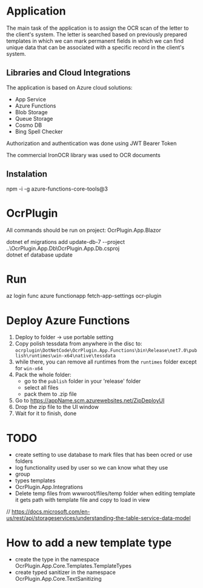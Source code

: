 # Application 

The main task of the application is to assign the OCR scan of the letter to the client's system. The letter is searched based on previously prepared templates in which we can mark permanent fields in which we can find unique data that can be associated with a specific record in the client's system.

## Libraries and Cloud Integrations

The application is based on Azure cloud solutions:

- App Service
- Azure Functions
- Blob Storage
- Queue Storage
- Cosmo DB
- Bing Spell Checker

Authorization and authentication was done using JWT Bearer Token

The commercial IronOCR library was used to OCR documents

## Instalation

npm -i -g azure-functions-core-tools@3

# OcrPlugin 

All commands should be run on project: OcrPlugin.App.Blazor

dotnet ef migrations add update-db-7 --project ..\\OcrPlugin.App.Db\\OcrPlugin.App.Db.csproj \
dotnet ef database update

# Run
az login
func azure functionapp fetch-app-settings ocr-plugin

# Deploy Azure Functions

1. Deploy to folder -> use portable setting
1. Copy polish tessdata from anywhere in the disc to: `ocrplugin\DotNetCode\OcrPlugin.App.Functions\bin\Release\net7.0\publish\runtimes\win-x64\native\tessdata`
1. while there, you can remove all runtimes from the `runtimes` folder except for `win-x64`
1. Pack the whole folder:
    - go to the `publish` folder in your 'release' folder
    - select all files
    - pack them to .zip file
1. Go to https://appName.scm.azurewebsites.net/ZipDeployUI
1. Drop the zip file to the UI window
1. Wait for it to finish, done


# TODO

- create setting to use database to mark files that has been ocred or use folders 
- log functionality used by user so we can know what they use
- group 
- types templates
- OcrPlugin.App.Integrations
- Delete temp files from wwwroot/files/temp folder when editing template it gets path with template file and copy to load in view

// https://docs.microsoft.com/en-us/rest/api/storageservices/understanding-the-table-service-data-model

# How to add a new template type 
- create the type in the namespace OcrPlugin.App.Core.Templates.TemplateTypes
- create typed sanitizer in the namespace OcrPlugin.App.Core.TextSanitizing